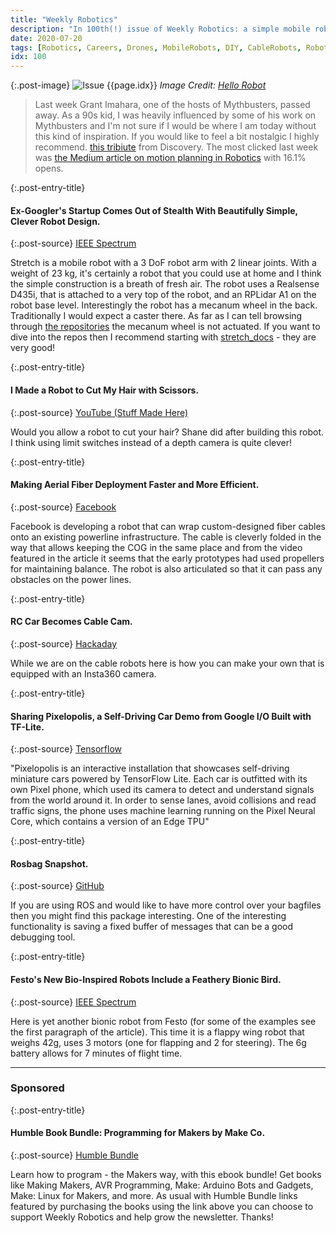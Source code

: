 ```yaml
---
title: "Weekly Robotics"
description: "In 100th(!) issue of Weekly Robotics: a simple mobile robot you could use at home, haircutting robot, two cable robots doing vastly different things and more!"
date: 2020-07-20
tags: [Robotics, Careers, Drones, MobileRobots, DIY, CableRobots, RobotArms, ConsumerRobots]
idx: 100
---
```

{:.post-image}
![Issue {{page.idx}}](/img/headers/{{page.idx}}.jpg "Issue {{page.idx}}")
*Image Credit: [Hello Robot](https://hello-robot.com)*

> Last week Grant Imahara, one of the hosts of Mythbusters, passed away. As a 90s kid, I was heavily influenced by some of his work on Mythbusters and I'm not sure if I would be where I am today without this kind of inspiration. If you would like to feel a bit nostalgic I highly recommend. [this tribiute](https://youtu.be/Px_5Z0pPlPc) from Discovery. The most clicked last week was [the Medium article on motion planning in Robotics](https://medium.com/@gunjangiri8410/motion-path-planning-in-robots-3a48cfaf58cc) with 16.1% opens.

{:.post-entry-title}
#### Ex-Googler's Startup Comes Out of Stealth With Beautifully Simple, Clever Robot Design.

{:.post-source}
[IEEE Spectrum](https://spectrum.ieee.org/automaton/robotics/home-robots/hello-robots-stretch-mobile-manipulator)

Stretch is a mobile robot with a 3 DoF robot arm with 2 linear joints. With a weight of 23 kg, it's certainly a robot that you could use at home and I think the simple construction is a breath of fresh air. The robot uses a Realsense D435i, that is attached to a very top of the robot, and an RPLidar A1 on the robot base level. Interestingly the robot has a mecanum wheel in the back. Traditionally I would expect a caster there. As far as I can tell browsing through [the repositories](https://github.com/hello-robot) the mecanum wheel is not actuated. If you want to dive into the repos then I recommend starting with [stretch_docs](https://github.com/hello-robot/stretch_docs) - they are very good!

{:.post-entry-title}
#### I Made a Robot to Cut My Hair with Scissors.

{:.post-source}
[YouTube (Stuff Made Here)](https://youtu.be/7zBrbdU_y0s)

Would you allow a robot to cut your hair? Shane did after building this robot. I think using limit switches instead of a depth camera is quite clever!

{:.post-entry-title}
#### Making Aerial Fiber Deployment Faster and More Efficient.

{:.post-source}
[Facebook](https://engineering.fb.com/connectivity/aerial-fiber-deployment/)

Facebook is developing a robot that can wrap custom-designed fiber cables onto an existing powerline infrastructure. The cable is cleverly folded in the way that allows keeping the COG in the same place and from the video featured in the article it seems that the early prototypes had used propellers for maintaining balance. The robot is also articulated so that it can pass any obstacles on the power lines.

{:.post-entry-title}
#### RC Car Becomes Cable Cam.

{:.post-source}
[Hackaday](https://hackaday.com/2020/07/19/rc-car-becomes-cable-cam/)

While we are on the cable robots here is how you can make your own that is equipped with an Insta360 camera.

{:.post-entry-title}
#### Sharing Pixelopolis, a Self-Driving Car Demo from Google I/O Built with TF-Lite.

{:.post-source}
[Tensorflow](https://blog.tensorflow.org/2020/07/pixelopolis-self-driving-car-demo-tensorflow-lite.html?m=1)

"Pixelopolis is an interactive installation that showcases self-driving miniature cars powered by TensorFlow Lite. Each car is outfitted with its own Pixel phone, which used its camera to detect and understand signals from the world around it. In order to sense lanes, avoid collisions and read traffic signs, the phone uses machine learning running on the Pixel Neural Core, which contains a version of an Edge TPU"

{:.post-entry-title}
#### Rosbag Snapshot.

{:.post-source}
[GitHub](https://github.com/ros/rosbag_snapshot)

If you are using ROS and would like to have more control over your bagfiles then you might find this package interesting. One of the interesting functionality is saving a fixed buffer of messages that can be a good debugging tool.

{:.post-entry-title}
#### Festo's New Bio-Inspired Robots Include a Feathery Bionic Bird.

{:.post-source}
[IEEE Spectrum](https://spectrum.ieee.org/automaton/robotics/robotics-hardware/festo-bioinspired-robots-bionicswift)

Here is yet another bionic robot from Festo (for some of the examples see the first paragraph of the article). This time it is a flappy wing robot that weighs 42g, uses 3 motors (one for flapping and 2 for steering). The 6g battery allows for 7 minutes of flight time.

----

### Sponsored

{:.post-entry-title}
#### Humble Book Bundle: Programming for Makers by Make Co.

{:.post-source}
[Humble Bundle](https://www.humblebundle.com/books/programming-for-makers-make-co-books?partner=weeklyrobotics)

Learn how to program - the Makers way, with this ebook bundle! Get books like Making Makers, AVR Programming, Make: Arduino Bots and Gadgets, Make: Linux for Makers, and more. As usual with Humble Bundle links featured by purchasing the books using the link above you can choose to support Weekly Robotics and help grow the newsletter. Thanks!
